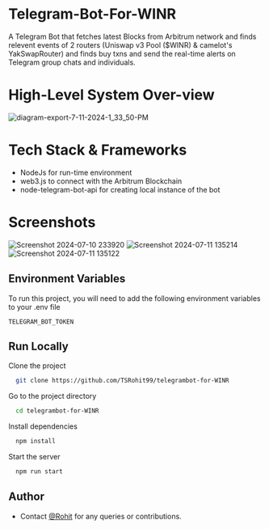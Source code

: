 
# Telegram-Bot-For-WINR

A Telegram Bot that fetches latest Blocks from Arbitrum network and finds relevent events of 2 routers (Uniswap v3 Pool ($WINR) & camelot's YakSwapRouter) and finds buy txns and send the real-time alerts on Telegram group chats and individuals.

# High-Level System Over-view
![diagram-export-7-11-2024-1_33_50-PM](https://github.com/TSRohit99/telegrambot-for-WINR/assets/112565753/ecb84276-d124-4de9-aeb9-dc79d94d296c)



# Tech Stack & Frameworks
- NodeJs for run-time environment
- web3.js to connect with the Arbitrum Blockchain
- node-telegram-bot-api for creating local instance of the bot

# Screenshots

![Screenshot 2024-07-10 233920](https://github.com/TSRohit99/telegrambot-for-WINR/assets/112565753/90884b81-6945-4951-b088-e901608b31a4)
![Screenshot 2024-07-11 135214](https://github.com/TSRohit99/telegrambot-for-WINR/assets/112565753/cd860385-d8dd-488d-ad48-3b210b587128)
![Screenshot 2024-07-11 135122](https://github.com/TSRohit99/telegrambot-for-WINR/assets/112565753/f9975922-0038-4431-a504-e82fd6feec67)



## Environment Variables

To run this project, you will need to add the following environment variables to your .env file


`TELEGRAM_BOT_TOKEN`


## Run Locally

Clone the project

```bash
  git clone https://github.com/TSRohit99/telegrambot-for-WINR
```

Go to the project directory

```bash
  cd telegrambot-for-WINR
```

Install dependencies

```bash
  npm install
```

Start the server

```bash
  npm run start
```

## Author

- Contact [@Rohit](https://tsrohit99.github.io) for any queries or contributions.


